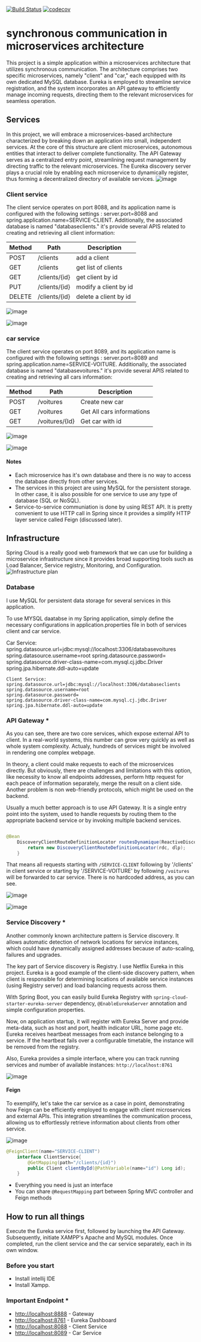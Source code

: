 

[![Build Status](https://travis-ci.org/imrenagi/microservice-skeleton.svg?branch=master)](https://travis-ci.org/imrenagi/microservice-skeleton)  [![codecov](https://codecov.io/gh/imrenagi/microservice-skeleton/branch/master/graph/badge.svg)](https://codecov.io/gh/imrenagi/microservice-skeleton)


# synchronous communication in microservices architecture

This project is a simple application within a microservices architecture that utilizes synchronous communication. The architecture comprises two specific microservices,
namely "client" and "car," each equipped with its own dedicated MySQL database. Eureka is employed to streamline service registration,
and the system incorporates an API gateway to efficiently manage incoming requests, 
directing them to the relevant microservices for seamless operation.

## Services

In this project, we will embrace a microservices-based architecture characterized by breaking down an application into small, independent services. At the core of this structure are client microservices, autonomous entities that interact to deliver complete functionality. The API Gateway serves as a centralized entry point, streamlining request management by directing traffic to the relevant microservices. The Eureka discovery server plays a crucial role by enabling each microservice to dynamically register, thus forming a decentralized directory of available services.
![image](https://github.com/RababFhsy/SynchroneCommunicationMS/assets/101474591/c3dd50a2-2077-410c-8d94-ed1eccf1e2ec)
### Client service
The client service operates on port 8088, and its application name is configured with the following settings
: server.port=8088 and spring.application.name=SERVICE-CLIENT. Additionally, the associated database is named "databaseclients."
it's provide several APIS related to creating and retrieving all client information:

| Method | Path              | Description                                   |
|--------|-------------------|-----------------------------------------------|
| POST   | /clients          | add a client                                  | 
| GET    | /clients          | get list of clients                           |
| GET    | /clients/{id}     | get client by id                              |
| PUT    |/clients/{id}      | modify a client by id                         |
|DELETE  |/clients/{id}      |  delete a client by id                        |


![image](https://github.com/RababFhsy/SynchroneCommunicationMS/assets/101474591/a9f0becd-5eb5-4273-ae65-9290e1297124)

![image](https://github.com/RababFhsy/SynchroneCommunicationMS/assets/101474591/d8d34d30-694c-4c8f-97f0-3e98649ed60e)

### car service
The client service operates on port 8089, and its application name is configured with the following settings
: server.port=8089 and spring.application.name=SERVICE-VOITURE. Additionally, the associated database is named "databasevoitures."
it's provide several APIS related to creating and retrieving all cars information:

| Method | Path              | Description                                   |
|--------|-------------------|-----------------------------------------------|
| POST   | /voitures        | Create new car                                 |
| GET    | /voitures        | Get All cars informations                      | 
| GET    | /voitures/{Id}   | Get car with id                                |


![image](https://github.com/RababFhsy/SynchroneCommunicationMS/assets/101474591/a2b2d34a-e39c-4cbe-982b-31602cee52ec)

![image](https://github.com/RababFhsy/SynchroneCommunicationMS/assets/101474591/580b846b-5eff-4e17-9182-4979a4c0a697)


#### Notes
* Each microservice has it's own database and there is no way to access the database directly from other services.
* The services in this project are using MySQL for the persistent storage. In other case, it is also possible for one service 
to use any type of database (SQL or NoSQL).
* Service-to-service communiation is done by using REST API. It is pretty convenient to use HTTP call in Spring
since it provides a simplify HTTP layer service called Feign (discussed later). 

## Infrastructure
Spring Cloud is a really good web framework that we can use for building a microservice infrastructure since it provides 
broad supporting tools such as Load Balancer, Service registry, Monitoring, and Configuration.
![Infrastructure plan](https://miro.medium.com/v2/resize:fit:1400/format:webp/1*43NgBoAW6h-vZTgyknM8xw.png)
### Database

I use MySQL for persistent data storage for several services in this application. 

To use MYSQL daatabse in  my Spring application, simply define the necessary configurations in application.properties file in both of services client and car service.

Car Service:
spring.datasource.url=jdbc:mysql://localhost:3306/databasevoitures
spring.datasource.username=root
spring.datasource.password=
spring.datasource.driver-class-name=com.mysql.cj.jdbc.Driver
spring.jpa.hibernate.ddl-auto=update
```
Client Service:
spring.datasource.url=jdbc:mysql://localhost:3306/databaseclients
spring.datasource.username=root
spring.datasource.password=
spring.datasource.driver-class-name=com.mysql.cj.jdbc.Driver
spring.jpa.hibernate.ddl-auto=update
```

### API Gateway *

As you can see, there are two core services, which expose external API to client. In a real-world systems, this number can grow very quickly as well as whole system complexity. Actualy, hundreds of services might be involved in rendering one complex webpage. 

In theory, a client could make requests to each of the microservices directly. But obviously, there are challenges and limitations with this option, like necessity to know all endpoints addresses, perform http request for each peace of information separately, merge the result on a client side. Another problem is non web-friendly protocols, which might be used on the backend.

Usually a much better approach is to use API Gateway. It is a single entry point into the system, used to handle requests by routing them to the appropriate backend service or by invoking multiple backend services.


```java

@Bean
	DiscoveryClientRouteDefinitionLocator routesDynamique(ReactiveDiscoveryClient rdc, DiscoveryLocatorProperties dlp){
		return new DiscoveryClientRouteDefinitionLocator(rdc, dlp);
	}

```

That means all requests starting with `/SERVICE-CLIENT`  following by '/clients' in client service or  starting by '/SERVICE-VOITURE' by following `/voitures`  will be forwarded to car service. There is no hardcoded address, as you can see.

![image](https://github.com/RababFhsy/SynchroneCommunicationMS/assets/101474591/f1fa202b-764c-45de-a567-d9f7bd811d21)

![image](https://github.com/RababFhsy/SynchroneCommunicationMS/assets/101474591/25b49a8d-00f4-4734-80f2-19a1e2429b88)

### Service Discovery *
Another commonly known architecture pattern is Service discovery. It allows automatic detection of network locations for service instances, which could have dynamically assigned addresses because of auto-scaling, failures and upgrades.

The key part of Service discovery is Registry. I use Netflix Eureka in this project. Eureka is a good example of the client-side discovery pattern, when client is responsible for determining locations of available service instances (using Registry server) and load balancing requests across them.

With Spring Boot, you can easily build Eureka Registry with `spring-cloud-starter-eureka-server` dependency, `@EnableEurekaServer` annotation and simple configuration properties.

Now, on application startup, it will register with Eureka Server and provide meta-data, such as host and port, health indicator URL, home page etc. Eureka receives heartbeat messages from each instance belonging to a service. If the heartbeat fails over a configurable timetable, the instance will be removed from the registry.

Also, Eureka provides a simple interface, where you can track running services and number of available instances: `http://localhost:8761`

![image](https://github.com/RababFhsy/SynchroneCommunicationMS/assets/101474591/f10a928f-637b-4501-a050-455a5e7a1d0f)


#### Feign
To exemplify, let's take the car service as a case in point, demonstrating how Feign can be efficiently employed to engage with client microservices and external APIs. This integration streamlines the communication process, allowing us to effortlessly retrieve information about clients from other service.

![image](https://github.com/RababFhsy/SynchroneCommunicationMS/assets/101474591/3ac18abb-d51e-45bf-9254-cb4161668635)



``` java
@FeignClient(name="SERVICE-CLIENT")
    interface ClientService{
        @GetMapping(path="/clients/{id}")
        public Client clientById(@PathVariable(name="id") Long id);
    }
```

- Everything you need is just an interface
- You can share `@RequestMapping` part between Spring MVC controller and Feign methods

  
## How to run all things

Execute the Eureka service first, followed by launching the API Gateway.
Subsequently, initiate XAMPP's Apache and MySQL modules. Once completed, run the client service and the car service separately, each in its own window.

### Before you start
* Install intellij IDE
* Install Xampp.

### Important Endpoint *
* [http://localhost:8888](http://localhost:8888) - Gateway
* [http://localhost:8761](http://localhost:8761) - Eureka Dashboard
* [http://localhost:8088](http://localhost:8088) - Client Service
* [http://localhost:8089](http://localhost:8089) - Car Service







